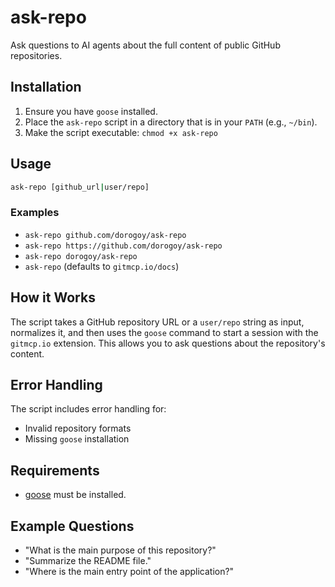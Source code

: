 # ask-repo

Ask questions to AI agents about the full content of public GitHub repositories.

## Installation

1.  Ensure you have `goose` installed.
2.  Place the `ask-repo` script in a directory that is in your `PATH` (e.g., `~/bin`).
3.  Make the script executable: `chmod +x ask-repo`

## Usage

```bash
ask-repo [github_url|user/repo]
```

### Examples

-   `ask-repo github.com/dorogoy/ask-repo`
-   `ask-repo https://github.com/dorogoy/ask-repo`
-   `ask-repo dorogoy/ask-repo`
-   `ask-repo` (defaults to `gitmcp.io/docs`)

## How it Works

The script takes a GitHub repository URL or a `user/repo` string as input, normalizes it, and then uses the `goose` command to start a session with the `gitmcp.io` extension. This allows you to ask questions about the repository's content.

## Error Handling

The script includes error handling for:

-   Invalid repository formats
-   Missing `goose` installation

## Requirements

-   [goose](https://github.com/gemini-cli/goose) must be installed.

## Example Questions

-   "What is the main purpose of this repository?"
-   "Summarize the README file."
-   "Where is the main entry point of the application?"
